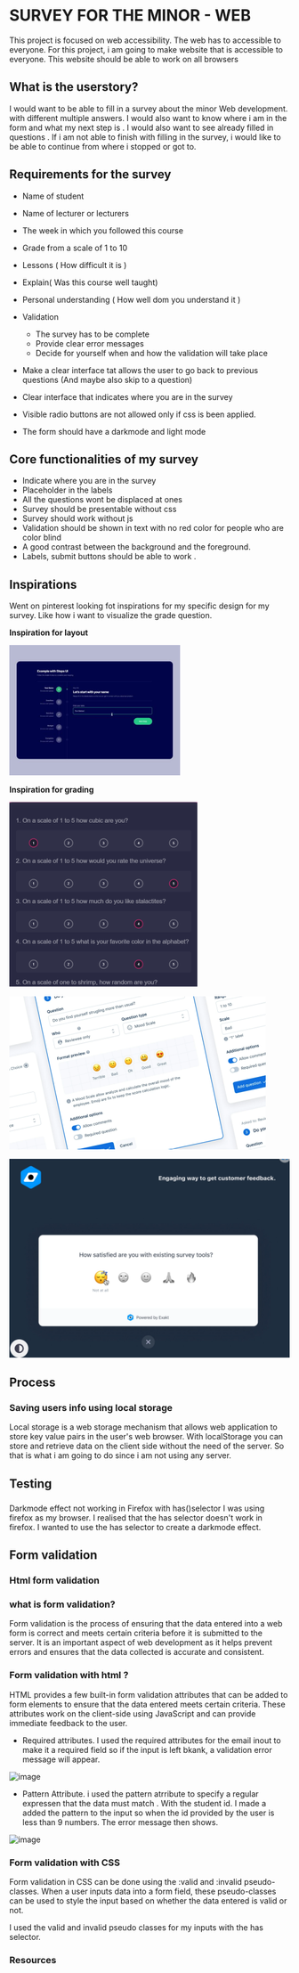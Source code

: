 # SURVEY FOR THE MINOR - WEB

This project is focused on web accessibility. The web has to accessible to everyone. For this project, i am going to make website that is accessible to everyone. This website should be able to work on all browsers

## What is the userstory?

I would want to be able to fill in a survey about the minor Web development. with different multiple answers. I would also want to know where i am in the form and what my next step is . I would also want to see already filled in questions . If i am not able to finish with filling in the survey, i would like to be able to continue from where i stopped or got to.

## Requirements for the survey

-   Name of student
-   Name of lecturer or lecturers
-   The week in which you followed this course
-   Grade from a scale of 1 to 10
-   Lessons ( How difficult it is )
-   Explain( Was this course well taught)
-   Personal understanding ( How well dom you understand it )

-   Validation
    -   The survey has to be complete
    -   Provide clear error messages
    -   Decide for yourself when and how the validation will take place
-   Make a clear interface tat allows the user to go back to previous questions (And maybe also skip to a question)
-   Clear interface that indicates where you are in the survey
-   Visible radio buttons are not allowed only if css is been applied.
-   The form should have a darkmode and light mode

## Core functionalities of my survey

-   Indicate where you are in the survey
-   Placeholder in the labels
-   All the questions wont be displaced at ones
-   Survey should be presentable without css
-   Survey should work without js
-   Validation should be shown in text with no red color for people who are color blind
-   A good contrast between the background and the foreground.
-   Labels, submit buttons should be able to work .

## Inspirations

Went on pinterest looking fot inspirations for my specific design for my survey. Like how i want to visualize the grade question.

**Inspiration for layout**

![Images](./img/layout1.png)

**Inspiration for grading**

![Images](./img/grade.png)

![Images](./img/grade2.png)

![Images](./img/grade3.png)

## Process

### Saving users info using local storage

Local storage is a web storage mechanism that allows web application to store key value pairs in the user's web browser. With localStorage you can store and retrieve data on the client side without the need of the server. So that is what i am going to do since i am not using any server.






## Testing

###
Darkmode effect not working in Firefox with has()selector 
I was using firefox as my browser. I realised that the has selector doesn't work in firefox. I wanted to use the has selector to create a darkmode effect. 

## Form validation

### Html form validation

### what is form validation? 

Form validation is the process of ensuring that the data entered into a web form is correct and meets certain criteria before it is submitted to the server. It is an important aspect of web development as it helps prevent errors and ensures that the data collected is accurate and consistent.

### Form validation with html ? 

HTML provides a few built-in form validation attributes that can be added to form elements to ensure that the data entered meets certain criteria. These attributes work on the client-side using JavaScript and can provide immediate feedback to the user.

- Required attributes. I used the required attributes for the email inout to make it a required field so if the input is left bkank, a validation error message will appear.

<img width="622" alt="image" src="https://user-images.githubusercontent.com/90154152/229869545-2726a4b6-43c3-4ab5-8fba-128ca3a13c84.png">

- Pattern Attribute. i used the pattern atrribute to specify a regular expressen that the data must match . With the student id. I made a added the pattern to the input so when the id provided by the user is less than 9 numbers. The error message then shows. 

<img width="606" alt="image" src="https://user-images.githubusercontent.com/90154152/229870043-3cb7b42e-5288-4f0b-8dcc-3f77db5e6c5e.png">

### Form validation with CSS

Form validation in CSS can be done using the :valid and :invalid pseudo-classes. When a user inputs data into a form field, these pseudo-classes can be used to style the input based on whether the data entered is valid or not.


I used the valid and invalid pseudo classes for my inputs with the has selector. 
















 


### Resources


